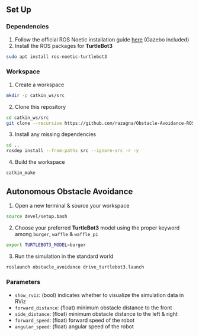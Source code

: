 ## Set Up
### Dependencies
1. Follow the official ROS Noetic installation guide [here](http://wiki.ros.org/noetic/Installation/Ubuntu) (Gazebo included)
2. Install the ROS packages for **TurtleBot3**
```bash
sudo apt install ros-noetic-turtlebot3
```

### Workspace
1. Create a workspace
```bash
mkdir -p catkin_ws/src
```
2. Clone this repository
```bash
cd catkin_ws/src
git clone --recursive https://github.com/razagna/Obstacle-Avoidance-ROS
```
3. Install any missing dependencies
```bash
cd ..
rosdep install --from-paths src --ignore-src -r -y
```
4. Build the workspace
```bash
catkin_make
```

## Autonomous Obstacle Avoidance
1. Open a new terminal & source your workspace
```bash
source devel/setup.bash
```
2. Choose your preferred **TurtleBot3** model using the proper keyword among `burger`, `waffle` & `waffle_pi`
```bash
export TURTLEBOT3_MODEL=burger
```
3. Run the simulation in the standard world
```bash
roslaunch obstacle_avoidance drive_turtlebot3.launch
```

### Parameters
- `show_rviz`: (bool) indicates whether to visualize the simulation data in RViz
- `forward_distance`: (float) minimum obstacle distance to the front
- `side_distance`: (float) minimum obstacle distance to the left & right
- `forward_speed`: (float) forward speed of the robot
- `angular_speed`: (float) angular speed of the robot
